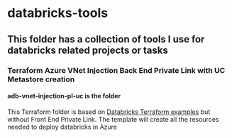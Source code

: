 # databricks-tools
## This folder has a collection of tools I use for databricks related projects or tasks
### Terraform Azure VNet Injection Back End Private Link with UC Metastore creation 
#### adb-vnet-injection-pl-uc  is the folder
This Terraform folder is based on [Databricks Terraform examples](https://github.com/databricks/terraform-databricks-examples/tree/main/examples/adb-with-private-link-standard) but without Front End Private Link.  The template will create all the resources needed to deploy databricks in Azure
